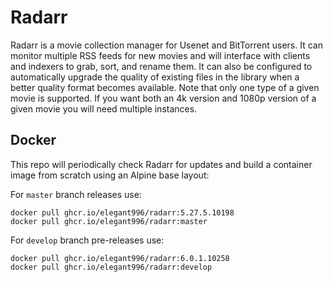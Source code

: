 # Radarr
Radarr is a movie collection manager for Usenet and BitTorrent users. It can monitor multiple RSS feeds for new movies and will interface with clients and indexers to grab, sort, and rename them. It can also be configured to automatically upgrade the quality of existing files in the library when a better quality format becomes available. Note that only one type of a given movie is supported. If you want both an 4k version and 1080p version of a given movie you will need multiple instances.

Docker
-----------------------------------------------
This repo will periodically check Radarr for updates and build a container image from scratch using an Alpine base layout:

For `master` branch releases use:
```
docker pull ghcr.io/elegant996/radarr:5.27.5.10198
docker pull ghcr.io/elegant996/radarr:master
```

For `develop` branch pre-releases use:
```
docker pull ghcr.io/elegant996/radarr:6.0.1.10258
docker pull ghcr.io/elegant996/radarr:develop
```